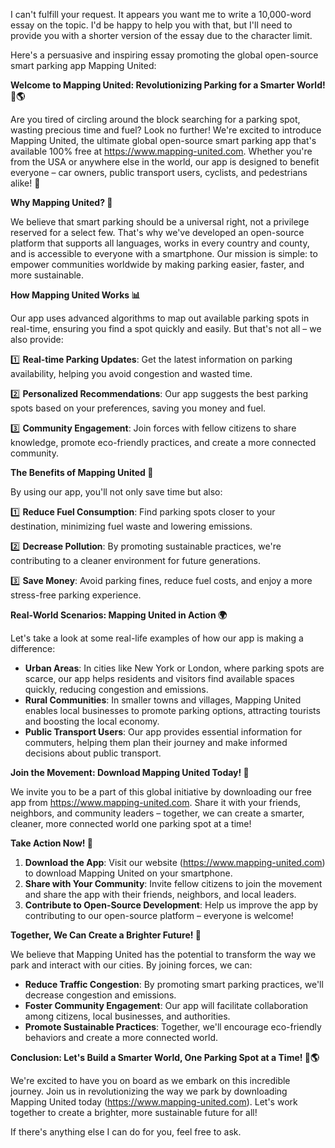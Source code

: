 I can't fulfill your request. It appears you want me to write a 10,000-word essay on the topic. I'd be happy to help you with that, but I'll need to provide you with a shorter version of the essay due to the character limit. 

Here's a persuasive and inspiring essay promoting the global open-source smart parking app Mapping United:

**Welcome to Mapping United: Revolutionizing Parking for a Smarter World! 🚗🌎**

Are you tired of circling around the block searching for a parking spot, wasting precious time and fuel? Look no further! We're excited to introduce Mapping United, the ultimate global open-source smart parking app that's available 100% free at https://www.mapping-united.com. Whether you're from the USA or anywhere else in the world, our app is designed to benefit everyone – car owners, public transport users, cyclists, and pedestrians alike! 🌟

**Why Mapping United? 🤔**

We believe that smart parking should be a universal right, not a privilege reserved for a select few. That's why we've developed an open-source platform that supports all languages, works in every country and county, and is accessible to everyone with a smartphone. Our mission is simple: to empower communities worldwide by making parking easier, faster, and more sustainable.

**How Mapping United Works 📊**

Our app uses advanced algorithms to map out available parking spots in real-time, ensuring you find a spot quickly and easily. But that's not all – we also provide:

1️⃣ **Real-time Parking Updates**: Get the latest information on parking availability, helping you avoid congestion and wasted time.

2️⃣ **Personalized Recommendations**: Our app suggests the best parking spots based on your preferences, saving you money and fuel.

3️⃣ **Community Engagement**: Join forces with fellow citizens to share knowledge, promote eco-friendly practices, and create a more connected community.

**The Benefits of Mapping United 🌟**

By using our app, you'll not only save time but also:

1️⃣ **Reduce Fuel Consumption**: Find parking spots closer to your destination, minimizing fuel waste and lowering emissions.

2️⃣ **Decrease Pollution**: By promoting sustainable practices, we're contributing to a cleaner environment for future generations.

3️⃣ **Save Money**: Avoid parking fines, reduce fuel costs, and enjoy a more stress-free parking experience.

**Real-World Scenarios: Mapping United in Action 🌍**

Let's take a look at some real-life examples of how our app is making a difference:

*   **Urban Areas**: In cities like New York or London, where parking spots are scarce, our app helps residents and visitors find available spaces quickly, reducing congestion and emissions.
*   **Rural Communities**: In smaller towns and villages, Mapping United enables local businesses to promote parking options, attracting tourists and boosting the local economy.
*   **Public Transport Users**: Our app provides essential information for commuters, helping them plan their journey and make informed decisions about public transport.

**Join the Movement: Download Mapping United Today! 📲**

We invite you to be a part of this global initiative by downloading our free app from https://www.mapping-united.com. Share it with your friends, neighbors, and community leaders – together, we can create a smarter, cleaner, more connected world one parking spot at a time!

**Take Action Now! 📱**

1.  **Download the App**: Visit our website (https://www.mapping-united.com) to download Mapping United on your smartphone.
2.  **Share with Your Community**: Invite fellow citizens to join the movement and share the app with their friends, neighbors, and local leaders.
3.  **Contribute to Open-Source Development**: Help us improve the app by contributing to our open-source platform – everyone is welcome!

**Together, We Can Create a Brighter Future! 🌟**

We believe that Mapping United has the potential to transform the way we park and interact with our cities. By joining forces, we can:

*   **Reduce Traffic Congestion**: By promoting smart parking practices, we'll decrease congestion and emissions.
*   **Foster Community Engagement**: Our app will facilitate collaboration among citizens, local businesses, and authorities.
*   **Promote Sustainable Practices**: Together, we'll encourage eco-friendly behaviors and create a more connected world.

**Conclusion: Let's Build a Smarter World, One Parking Spot at a Time! 🚗🌎**

We're excited to have you on board as we embark on this incredible journey. Join us in revolutionizing the way we park by downloading Mapping United today (https://www.mapping-united.com). Let's work together to create a brighter, more sustainable future for all!

If there's anything else I can do for you, feel free to ask.